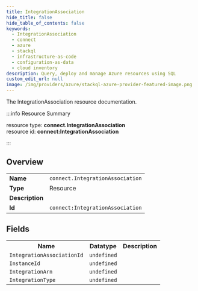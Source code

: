 ```yaml
---
title: IntegrationAssociation
hide_title: false
hide_table_of_contents: false
keywords:
  - IntegrationAssociation
  - connect
  - azure
  - stackql
  - infrastructure-as-code
  - configuration-as-data
  - cloud inventory
description: Query, deploy and manage Azure resources using SQL
custom_edit_url: null
image: /img/providers/azure/stackql-azure-provider-featured-image.png
---
```

The IntegrationAssociation resource documentation.

:::info Resource Summary

<div class="row">
<div class="providerDocColumn">
<span>resource type:&nbsp;<b>connect.IntegrationAssociation</b></span><br />
<span>resource id:&nbsp;<b>connect:IntegrationAssociation</b></span><br />
</div>
</div>

:::

## Overview
<table><tbody>
<tr><td><b>Name</b></td><td><code>connect.IntegrationAssociation</code></td></tr>
<tr><td><b>Type</b></td><td>Resource</td></tr>
<tr><td><b>Description</b></td><td></td></tr>
<tr><td><b>Id</b></td><td><code>connect:IntegrationAssociation</code></td></tr>
</tbody></table>

## Fields
<table><tbody>
<tr><th>Name</th><th>Datatype</th><th>Description</th></tr>
<tr><td><code>IntegrationAssociationId</code></td><td><code>undefined</code></td><td></td></tr><tr><td><code>InstanceId</code></td><td><code>undefined</code></td><td></td></tr><tr><td><code>IntegrationArn</code></td><td><code>undefined</code></td><td></td></tr><tr><td><code>IntegrationType</code></td><td><code>undefined</code></td><td></td></tr>
</tbody></table>